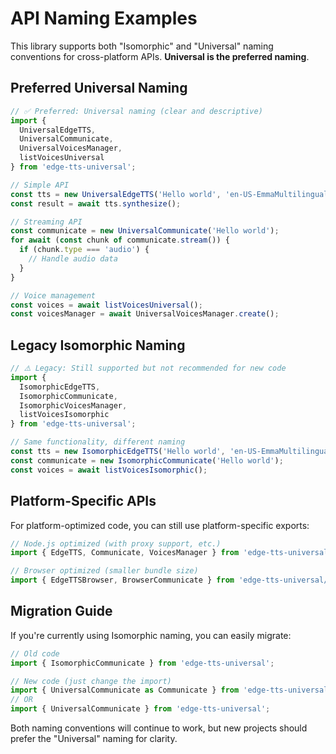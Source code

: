 # API Naming Examples

This library supports both "Isomorphic" and "Universal" naming conventions for cross-platform APIs. **Universal is the preferred naming**.

## Preferred Universal Naming

```typescript
// ✅ Preferred: Universal naming (clear and descriptive)
import { 
  UniversalEdgeTTS,
  UniversalCommunicate, 
  UniversalVoicesManager,
  listVoicesUniversal 
} from 'edge-tts-universal';

// Simple API
const tts = new UniversalEdgeTTS('Hello world', 'en-US-EmmaMultilingualNeural');
const result = await tts.synthesize();

// Streaming API  
const communicate = new UniversalCommunicate('Hello world');
for await (const chunk of communicate.stream()) {
  if (chunk.type === 'audio') {
    // Handle audio data
  }
}

// Voice management
const voices = await listVoicesUniversal();
const voicesManager = await UniversalVoicesManager.create();
```

## Legacy Isomorphic Naming

```typescript  
// ⚠️ Legacy: Still supported but not recommended for new code
import { 
  IsomorphicEdgeTTS,
  IsomorphicCommunicate,
  IsomorphicVoicesManager, 
  listVoicesIsomorphic
} from 'edge-tts-universal';

// Same functionality, different naming
const tts = new IsomorphicEdgeTTS('Hello world', 'en-US-EmmaMultilingualNeural');
const communicate = new IsomorphicCommunicate('Hello world');
const voices = await listVoicesIsomorphic();
```

## Platform-Specific APIs

For platform-optimized code, you can still use platform-specific exports:

```typescript
// Node.js optimized (with proxy support, etc.)
import { EdgeTTS, Communicate, VoicesManager } from 'edge-tts-universal';

// Browser optimized (smaller bundle size) 
import { EdgeTTSBrowser, BrowserCommunicate } from 'edge-tts-universal/browser';
```

## Migration Guide

If you're currently using Isomorphic naming, you can easily migrate:

```typescript
// Old code
import { IsomorphicCommunicate } from 'edge-tts-universal';

// New code (just change the import)  
import { UniversalCommunicate as Communicate } from 'edge-tts-universal';
// OR
import { UniversalCommunicate } from 'edge-tts-universal';
```

Both naming conventions will continue to work, but new projects should prefer the "Universal" naming for clarity.
